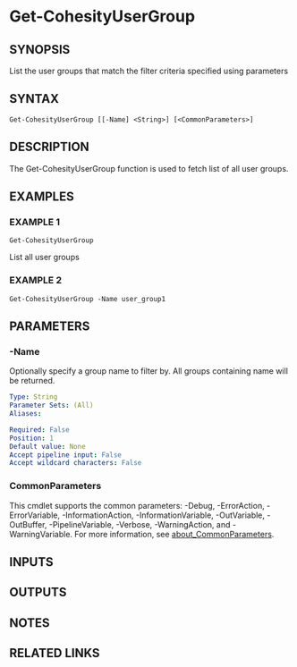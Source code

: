 # Get-CohesityUserGroup

## SYNOPSIS
List the user groups that match the filter criteria specified using parameters

## SYNTAX

```
Get-CohesityUserGroup [[-Name] <String>] [<CommonParameters>]
```

## DESCRIPTION
The Get-CohesityUserGroup function is used to fetch list of all user groups.

## EXAMPLES

### EXAMPLE 1
```
Get-CohesityUserGroup
```

List all user groups

### EXAMPLE 2
```
Get-CohesityUserGroup -Name user_group1
```

## PARAMETERS

### -Name
Optionally specify a group name to filter by.
All groups containing name will be returned.

```yaml
Type: String
Parameter Sets: (All)
Aliases:

Required: False
Position: 1
Default value: None
Accept pipeline input: False
Accept wildcard characters: False
```

### CommonParameters
This cmdlet supports the common parameters: -Debug, -ErrorAction, -ErrorVariable, -InformationAction, -InformationVariable, -OutVariable, -OutBuffer, -PipelineVariable, -Verbose, -WarningAction, and -WarningVariable. For more information, see [about_CommonParameters](http://go.microsoft.com/fwlink/?LinkID=113216).

## INPUTS

## OUTPUTS

## NOTES

## RELATED LINKS
